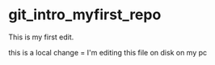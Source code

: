 # git_intro_myfirst_repo

This is my first edit.

this is a local change = I'm editing this file on disk on my pc